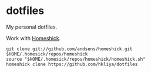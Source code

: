 # dotfiles
My personal dotfiles.

Work with [Homeshick](https://github.com/andsens/homeshick).

```
git clone git://github.com/andsens/homeshick.git $HOME/.homesick/repos/homeshick
source "$HOME/.homesick/repos/homeshick/homeshick.sh"
homeshick clone https://github.com/hkliya/dotfiles
```

